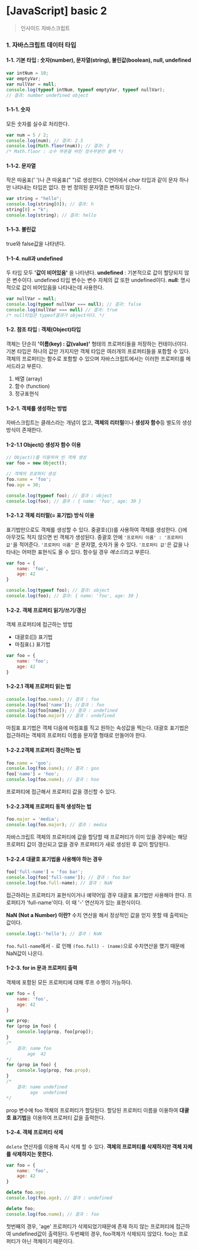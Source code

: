 
# [JavaScript] basic 2
> 인사이드 자바스크립트
### 1. 자바스크립트 데이터 타입
#### 1-1. 기본 타입 : 숫자(number), 문자열(string), 불린값(boolean), null, undefined
```javascript
var intNum = 10;
var emptyVar;
var nullVar = null;
console.log(typeof intNum, typeof emptyVar, typeof nullVar);
// 결과: number undefined object
```

#### 1-1-1. 숫자
모든 숫자를 실수로 처리한다.
```javascript
var num = 5 / 2;
console.log(num); // 결과: 2.5
console.log(Math.floor(num)); // 결과: 2
/* Math.floor : 소수 부분을 버린 정수부분만 출력 */
```
#### 1-1-2. 문자열
작은 따옴표(' ')나 큰 따옴표(" ")로 생성한다.
C언어에서 *char* 타입과 같이 문자 하나만 나타내는 타입은 없다.
한 번 정의된 문자열은 변하지 않는다.
```javascript
var string = "hello";
console.log(string[0]); // 결과: h
string[0] = "k";
console.log(string); // 결과: hello 
```
#### 1-1-3. 불린값
true와 false값을 나타낸다.

#### 1-1-4. null과 undefined
두 타입 모두 **'값이 비어있음'** 을 나타낸다. 
**undefined** : 기본적으로 값이 할당되지 않은 변수이다.
undefined 타입 변수는 변수 자체의 값 또한 undefined이다.
**null**: 명시적으로 값이 비어있음을 나타내는데 사용한다.
```javascript
var nullVar = null;
console.log(typeof nullVar === null); // 결과: false
console.log(nullVar === null) // 결과: true 
/* null타입은 typeof결과가 object이다. */
```

#### 1-2. 참조 타입 : 객체(Object)타입
객체는 단순히 **'이름(key) : 값(value)'** 형태의 프로퍼티들을 저장하는 컨테이너이다.
기본 타입은 하나의 값만 가지지만 객체 타입은 여러개의 프로퍼티들을 포함할 수 있다.
객체의 프로퍼티는 함수로 포함할 수 있으며 자바스크립트에서는 이러한 프로퍼티를 메서드라고 부른다.

1) 배열 (array)
2) 함수 (function)
3) 정규표현식

#### 1-2-1. 객체를 생성하는 방법
자바스크립트는 클래스라는 개념이 없고, **객체의 리터럴**이나 **생성자 함수**등 별도의 생성 방식이 존재한다.

#### 1-2-1.1 Object() 생성자 함수 이용
```javascript
// Object()를 이용하여 빈 객체 생성
var foo = new Object();

// 객체의 프로퍼티 생성
foo.name = 'foo';
foo.age = 30;

console.log(typeof foo); // 결과 : object
console.log(foo); // 결과 : { name: 'foo', age: 30 }
```

#### 1-2-1.2 객체 리터럴(= 표기법) 방식 이용
 표기법만으로도 객체를 생성할 수 있다.
 중괄호({})를 사용하여 객체를 생성한다. 
 {}에 아무것도 적지 않으면 빈 객체가 생성된다.
 중괄호 안에 ```'프로퍼티 이름' : '프로퍼티 값'```을 적어준다.
 ```'프로퍼티 이름'``` 은 문자열, 숫자가 올 수 있다.
 ```'프로퍼티 값'```은 값을 나타내는 어떠한 표현식도 올 수 있다. 함수일 경우 *메소드*라고 부른다.
```javascript
var foo = {
	name: 'foo',
	age: 42
}

console.log(typeof foo); // 결과: object
console.log(foo); // 결과: { name: 'foo', age: 30 }
```

#### 1-2-2. 객체 프로퍼티 읽기/쓰기/갱신
객체 프로퍼티에 접근하는 방법

- 대괄호([]) 표기법
-  마침표(.) 표기법

```javascript
var foo = {
	name: 'foo';
	age: 42
}
```

#### 1-2-2.1 객체 프로퍼티 읽는 법
```javascript
console.log(foo.name); // 결과 : foo
console.log(foo['name']); //결과 : foo
console.log(foo[name]); // 결과 : undefined
console.log(foo.major) // 결과 : undefined
```
마침표 표기법은 객체 다음에 마침표를 직고 원하는 속성값을 찍는다.
대괄호 표기법은 접근하려는 객체의 프로퍼티 이름을 문자열 형태로 만들어야 한다.



#### 1-2-2.2객체 프로퍼티 갱신하는 법
```javascript
foo.name = 'goo';
console.log(foo.name); // 결과 : goo
foo['name'] = 'hoo';
console.log(foo.name); // 결과 : hoo
```
프로퍼티에 접근해서 프로퍼티 값을 갱신할 수 있다.

#### 1-2-2.3객체 프로퍼티 동적 생성하는 법
```javascript
foo.major = 'media';
console.log(foo.major); // 결과 : media
```
자바스크립트 객체의 프로퍼티에 값을 할당할 때 프로퍼티가 이미 있을 경우에는 해당 프로퍼티 값이 갱신되고 없을 경우 프로퍼티가 새로 생성된 후 값이 할당된다.

#### 1-2-2.4 대괄호 표기법을 사용해야 하는 경우
```javascript
foo['full-name'] = 'foo bar';
console.log(foo['full-name']); // 결과 : foo bar
console.log(foo.full-name); // 결과 : NaN
```
접근하려는 프로퍼티가 표현식이거나 예약어일 경우 대괄포 표기법만 사용해야 한다.
프로퍼티가 'full-name'이다. 이 때 '-' 연산자가 있는 표현식이다.

**NaN (Not a Number) 이란?**
수치 연산을 해서 정상적인 값을 얻지 못할 때 출력되는 값이다.
```javascript
console.log(1-'hello'); // 결과 : NaN
```
```foo.full-name```에서 ```-``` 로 인해 ```(foo.full) - (name)```으로 수치연산을 했기 때문에 NaN값이 나온다.

#### 1-2-3. for in 문과 프로퍼티 출력
객체에 포함된 모든 프로퍼티에 대해 루프 수행이 가능하다.
```javascript
var foo = {
	name: 'foo',
	age: 42
}

var prop;
for (prop in foo) {
	console.log(prop, foo[prop]);
}
/* 
	결과: name foo
		age	 42
*/
for (prop in foo) {
	console.log(prop, foo.prop);
}
/* 
	결과: name undefined
		 age  undefined
*/
```
prop 변수에 foo 객체의 프로퍼티가 할당된다. 할당된 프로퍼티 이름을 이용하여 **대괄호 표기법**을 이용하여 프로퍼티 값을 출력한다.

#### 1-2-4. 객체 프로퍼티 삭제
```delete``` 연산자를 이용해 즉시 삭제 할 수 있다. 
**객체의 프로퍼티를 삭제하지만 객체 자체를 삭제하지는 못한다.**

```javascript
var foo = {
	name: 'foo',
	age: 42
}

delete foo.age;
console.log(foo.age); // 결과 : undefined

delete foo;
console.log(foo.name); // 결과 : foo
```
첫번째의 경우, 'age' 프로퍼티가 삭제되었기때문에 존재 하지 않는 프로퍼티에 접근하여 undefined값이 출력된다.
두번째의 경우, foo객체가 삭제되지 않았다. foo는 프로퍼티가 아닌 객체이기 때문이다.